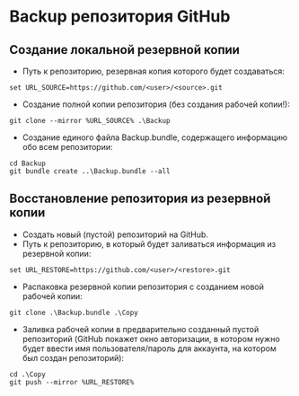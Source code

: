 
# Backup репозитория GitHub

## Создание локальной резервной копии

- Путь к репозиторию, резервная копия которого будет создаваться:
```
set URL_SOURCE=https://github.com/<user>/<source>.git
```

- Создание полной копии репозитория (без создания рабочей копии!):
```
git clone --mirror %URL_SOURCE% .\Backup
```

- Создание единого файла Backup.bundle, содержащего информацию обо всем репозитории:
```
cd Backup
git bundle create ..\Backup.bundle --all
```

## Восстановление репозитория из резервной копии

- Создать новый (пустой) репозиторий на GitHub.
- Путь к репозиторию, в который будет заливаться информация из резервной копии:
```
set URL_RESTORE=https://github.com/<user>/<restore>.git
```

- Распаковка резервной копии репозитория с созданием новой рабочей копии:
```
git clone .\Backup.bundle .\Copy
```

- Заливка рабочей копии в предварительно созданный пустой репозиторий (GitHub покажет окно авторизации, в котором нужно будет ввести имя пользователя/пароль для аккаунта, на котором был создан репозиторий):
```
cd .\Copy
git push --mirror %URL_RESTORE%
```
